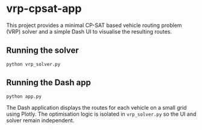 # vrp-cpsat-app

This project provides a minimal CP-SAT based vehicle routing problem (VRP) solver
and a simple Dash UI to visualise the resulting routes.

## Running the solver

```
python vrp_solver.py
```

## Running the Dash app

```
python app.py
```

The Dash application displays the routes for each vehicle on a small grid using
Plotly. The optimisation logic is isolated in `vrp_solver.py` so the UI and
solver remain independent.
